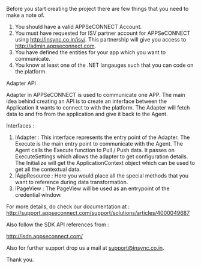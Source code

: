 Before you start creating the project there are few things that you need to make a note of. 

1. You should have a valid APPSeCONNECT Account.
2. You must have requested for ISV partner account for APPSeCONNECT using http://insync.co.in/isv/. This partnership will give you access to http://admin.appseconnect.com.
3. You have defined the entities for your app which you want to communicate. 
4. You know at least one of the .NET langauges such that you can code on the platform. 

Adapter API

Adapter in APPSeCONNECT is used to communicate one APP. The main idea behind creating an API is to create an interface between the Application it wants to connect to with the platform. The Adapter will fetch data to and fro from the application and give it back to the Agent. 

Interfaces : 

1. IAdapter : This interface represents the entry point of the Adapter. The Execute is the main entry point to communicate with the Agent. The Agent calls the Execute function to Pull / Push data. It passes on ExecuteSettings which allows the adapter to get configuration details. The Initialize will get the ApplicationContext object which can be used to get all the contextual data.
2. IAppResource : Here you would place all the special methods that you want to reference during data transformation.
3. IPageView : The PageView will be used as an entrypoint of the credential window.

For more details, do check our documentation at : 
http://support.appseconnect.com/support/solutions/articles/4000049687

Also follow the SDK API references from :

http://isdn.appseconnect.com/


Also for further support drop us a mail at support@insync.co.in.

Thank you.
